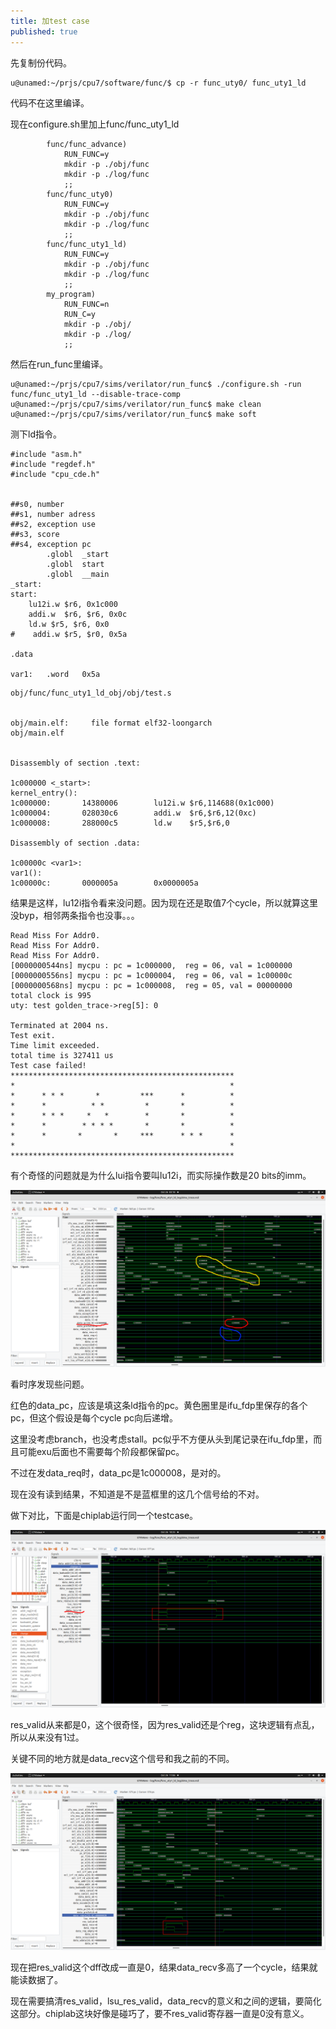 ```yaml
---
title: 加test case
published: true
---
```


先复制份代码。

`````shell
u@unamed:~/prjs/cpu7/software/func/$ cp -r func_uty0/ func_uty1_ld
`````

代码不在这里编译。

现在configure.sh里加上func/func_uty1_ld

`````shell
        func/func_advance)
            RUN_FUNC=y
            mkdir -p ./obj/func
            mkdir -p ./log/func
            ;;
        func/func_uty0)
            RUN_FUNC=y
            mkdir -p ./obj/func
            mkdir -p ./log/func
            ;;
        func/func_uty1_ld)
            RUN_FUNC=y
            mkdir -p ./obj/func
            mkdir -p ./log/func
            ;;
        my_program)
            RUN_FUNC=n
            RUN_C=y
            mkdir -p ./obj/
            mkdir -p ./log/
            ;;

`````

然后在run_func里编译。

`````shell
u@unamed:~/prjs/cpu7/sims/verilator/run_func$ ./configure.sh -run func/func_uty1_ld --disable-trace-comp
u@unamed:~/prjs/cpu7/sims/verilator/run_func$ make clean
u@unamed:~/prjs/cpu7/sims/verilator/run_func$ make soft
`````

测下ld指令。


`````shell
#include "asm.h"
#include "regdef.h"
#include "cpu_cde.h"


##s0, number
##s1, number adress 
##s2, exception use
##s3, score
##s4, exception pc
        .globl  _start
        .globl  start
        .globl  __main
_start:
start:
    lu12i.w $r6, 0x1c000
    addi.w  $r6, $r6, 0x0c
    ld.w $r5, $r6, 0x0
#    addi.w $r5, $r0, 0x5a

.data

var1:   .word   0x5a

`````

`````shell
obj/func/func_uty1_ld_obj/obj/test.s


obj/main.elf:     file format elf32-loongarch
obj/main.elf


Disassembly of section .text:

1c000000 <_start>:
kernel_entry():
1c000000:       14380006        lu12i.w $r6,114688(0x1c000)
1c000004:       028030c6        addi.w  $r6,$r6,12(0xc)
1c000008:       288000c5        ld.w    $r5,$r6,0

Disassembly of section .data:

1c00000c <var1>:
var1():
1c00000c:       0000005a        0x0000005a

`````

结果是这样，lu12i指令看来没问题。因为现在还是取值7个cycle，所以就算这里没byp，相邻两条指令也没事。。。

````shell
Read Miss For Addr0.
Read Miss For Addr0.
Read Miss For Addr0.
[0000000544ns] mycpu : pc = 1c000000,  reg = 06, val = 1c000000
[0000000556ns] mycpu : pc = 1c000004,  reg = 06, val = 1c00000c
[0000000568ns] mycpu : pc = 1c000008,  reg = 05, val = 00000000
total clock is 995
uty: test golden_trace->reg[5]: 0

Terminated at 2004 ns.
Test exit.
Time limit exceeded.
total time is 327411 us
Test case failed!
**************************************************
*                                                *
*      * * *       *         ***      *          *
*      *          * *         *       *          *
*      * * *     *   *        *       *          *
*      *        * * * *       *       *          *
*      *       *       *     ***      * * *      *
*                                                *
**************************************************
````

有个奇怪的问题就是为什么lui指令要叫lu12i，而实际操作数是20 bits的imm。



![screenshot0](https://github.com/whensungoesdown/whensungoesdown.github.io/raw/main/_posts/2022-10-26-0.png)

看时序发现些问题。

红色的data_pc，应该是填这条ld指令的pc。黄色圈里是ifu_fdp里保存的各个pc，但这个假设是每个cycle pc向后递增。

这里没考虑branch，也没考虑stall。pc似乎不方便从头到尾记录在ifu_fdp里，而且可能exu后面也不需要每个阶段都保留pc。

不过在发data_req时，data_pc是1c000008，是对的。

现在没有读到结果，不知道是不是蓝框里的这几个信号给的不对。


做下对比，下面是chiplab运行同一个testcase。

![screenshot0](https://github.com/whensungoesdown/whensungoesdown.github.io/raw/main/_posts/2022-10-26-1.png)

res_valid从来都是0，这个很奇怪，因为res_valid还是个reg，这块逻辑有点乱，所以从来没有1过。

关键不同的地方就是data_recv这个信号和我之前的不同。


![screenshot0](https://github.com/whensungoesdown/whensungoesdown.github.io/raw/main/_posts/2022-10-26-2.png)

现在把res_valid这个dff改成一直是0，结果data_recv多高了一个cycle，结果就能读数据了。

现在需要搞清res_valid，lsu_res_valid，data_recv的意义和之间的逻辑，要简化这部分。chiplab这块好像是碰巧了，要不res_valid寄存器一直是0没有意义。
